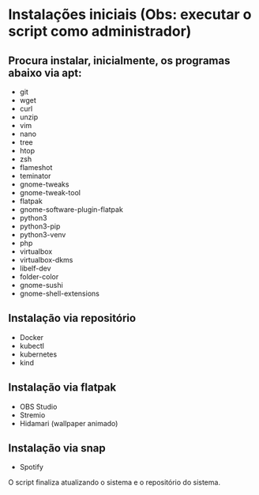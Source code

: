 # Instalações iniciais (Obs: executar o script como administrador)

## Procura instalar, inicialmente, os programas abaixo via apt:

- git
- wget
- curl
- unzip
- vim
- nano
- tree
- htop
- zsh
- flameshot
- teminator
- gnome-tweaks
- gnome-tweak-tool
- flatpak
- gnome-software-plugin-flatpak
- python3
- python3-pip
- python3-venv
- php
- virtualbox
- virtualbox-dkms
- libelf-dev
- folder-color
- gnome-sushi
- gnome-shell-extensions

## Instalação via repositório

- Docker
- kubectl
- kubernetes
- kind

## Instalação via flatpak

- OBS Studio
- Stremio
- Hidamari (wallpaper animado)

## Instalação via snap

- Spotify

O script finaliza atualizando o sistema e o repositório do sistema.
